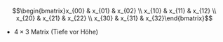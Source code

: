 $$\begin{bmatrix}x_{00} & x_{01} & x_{02} \\ x_{10} & x_{11} & x_{12} \\ x_{20} & x_{21} & x_{22} \\ x_{30} & x_{31} & x_{32}\end{bmatrix}$$

- $4 \times 3$ Matrix (Tiefe vor Höhe)